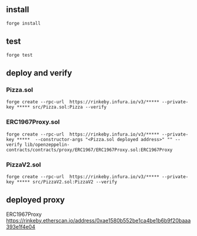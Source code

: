 ## install
`forge install`

## test
`forge test`

## deploy and verify
### Pizza.sol
`forge create --rpc-url  https://rinkeby.infura.io/v3/***** --private-key ***** src/Pizza.sol:Pizza --verify`
### ERC1967Proxy.sol
`forge create --rpc-url  https://rinkeby.infura.io/v3/***** --private-key *****  --constructor-args "<Pizza.sol deployed address>" "" --verify lib/openzeppelin-contracts/contracts/proxy/ERC1967/ERC1967Proxy.sol:ERC1967Proxy`
### PizzaV2.sol
`forge create --rpc-url  https://rinkeby.infura.io/v3/***** --private-key ***** src/PizzaV2.sol:PizzaV2 --verify`


## deployed proxy
ERC1967Proxy
https://rinkeby.etherscan.io/address/0xae1580b552be1ca4be1b6b9f20baaa393e1f4e04